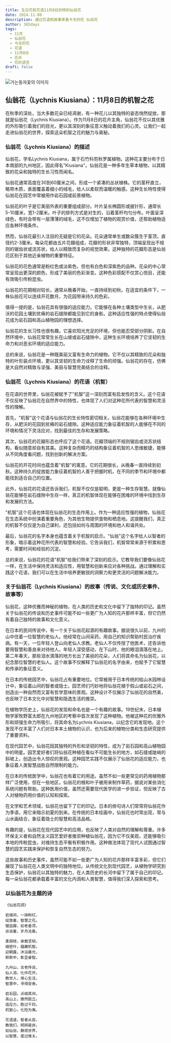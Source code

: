 ```yaml
---
title: 生日花和花语11月8日的特别仙翁花
date: 2024-11-08
description: 通过花语和故事来看今天的花 仙翁花
author: 365days
tags:
  - 11月
  - 仙翁花
  - 今天的花
  - 花语
  - 11月8日
  - 花卉
  - 花的语言
draft: false
---
```


![가는동자꽃의 이미지](https://cdn.pixabay.com/photo/2017/05/30/23/00/flower-2358507_960_720.jpg#center)


## 仙翁花（Lychnis Kiusiana）：11月8日的机智之花

在秋季的深处，当大多数花朵已经凋谢，有一种花儿以其独特的姿态悄然绽放，那就是仙翁花（Lychnis Kiusiana）。作为11月8日的花卉主角，仙翁花不仅以其优雅的外形吸引着我们的目光，更以其深刻的象征意义触动着我们的心灵。让我们一起走进仙翁花的世界，探索这朵机智之花的魅力与奥秘。

### 仙翁花（Lychnis Kiusiana）的描述

仙翁花，学名Lychnis Kiusiana，属于石竹科剪秋罗属植物。这种花主要分布于日本南部的九州地区，因此得名"Kiusiana"。仙翁花是一种多年生草本植物，以其精致的花朵和独特的生长习性而闻名。

仙翁花通常高度在30到60厘米之间，形成一个紧凑的丛状植株。它的茎秆直立，略带木质，表面覆盖着细小的绒毛，给人以柔软而温暖的触感。这种生长特性使得仙翁花在园艺中常被用作岩石园或前景植物。

仙翁花的叶子是它美丽外表的重要组成部分。叶片呈长椭圆形或披针形，通常长5-10厘米，宽1-2厘米。叶子的排列方式是对生的，沿着茎秆均匀分布。叶面呈深绿色，有时会带有一层薄薄的绒毛，这不仅增加了植物的观赏价值，还帮助植物适应各种环境条件。

然而，仙翁花最引人注目的无疑是它的花朵。花朵通常单生或数朵簇生于茎顶，直径约2-3厘米。每朵花都由五片花瓣组成，花瓣的形状非常独特，顶端呈现出不规则的锯齿状或流苏状，给人以精致而复杂的视觉效果。这种独特的花瓣形态是仙翁花区别于其他近亲植物的重要特征。

仙翁花的花色通常是粉红色或淡紫色，但也有白色和深紫色的品种。花朵的中心常常呈现出更深的颜色，形成了美丽的色彩渐变。这种色彩搭配不仅赏心悦目，还能有效吸引传粉昆虫。

仙翁花的花期相对较长，通常从晚春开始，一直持续到初秋。在适宜的条件下，一株仙翁花可以连续开花数月，为花园带来持久的色彩。

值得一提的是，仙翁花具有很强的适应能力。它能够在各种土壤类型中生长，从肥沃的花园土壤到贫瘠的岩石缝隙都能见到它的身影。这种适应性强的特点使得仙翁花成为岩石园和高山植物园的理想选择。

仙翁花的生长习性也很有趣。它喜欢阳光充足的环境，但也能忍受部分阴影。在自然环境中，仙翁花常常生长在山坡或岩石缝隙中，这种生长环境培养了它坚韧的生命力和对恶劣环境的适应能力。

总的来说，仙翁花是一种既美丽又富有生命力的植物。它不仅以其精致的花朵和独特的叶形装点环境，更以其坚韧的生命力诠释了生命的顽强。仙翁花的存在，仿佛是大自然对精致与坚强、美丽与智慧完美结合的诠释。

### 仙翁花（Lychnis Kiusiana）的花语（机智）

在花语的世界里，仙翁花被赋予了"机智"这一深刻而富有启发性的含义。这个花语不仅反映了仙翁花在自然界中的特性，也体现了人们对这种花所代表的智慧和灵活性的理解。

首先，"机智"这个花语与仙翁花的生长特性密切相关。仙翁花能够在各种环境中生存，从肥沃的花园到贫瘠的岩石缝隙。这种适应能力象征着机智的人能够在不同的环境和情况下灵活应对，找到最佳的生存和发展策略。

其次，仙翁花的花瓣形态也呼应了这个花语。花瓣顶端的不规则锯齿或流苏状结构，看似随意却自有其美。这种复杂而精巧的结构象征着机智的人思维敏捷，能够从不同角度看问题，找到创新的解决方案。

仙翁花的开花时间也蕴含着"机智"的寓意。它的花期很长，从晚春一直持续到初秋。这种持久的绽放能力象征着机智的人善于把握时机，在不同的季节和环境中都能找到适合自己的位置。

此外，仙翁花的花语还告诉我们，机智不仅仅是聪明，更是一种生存智慧。就像仙翁花能够在岩石缝隙中生存一样，真正的机智体现在能够在困难的环境中找到生存和发展的方法。

"机智"这个花语也体现在仙翁花的生态作用上。作为一种适应性强的植物，仙翁花在生态系统中扮演着重要角色，为其他生物提供食物和栖息地。这提醒我们，真正的机智不仅仅是为自己谋利，还包括如何与周围的环境和他人和谐共处。

最后，仙翁花的名字本身也蕴含着关于机智的启示。"仙翁"这个名字给人以智者的形象，暗示着这种花所代表的智慧和经验。它告诉我们，机智常常来源于积累和思考，需要时间和经验的沉淀。

总的来说，仙翁花的花语"机智"给我们带来了深刻的启示。它教导我们要像仙翁花一样，在生活中保持灵活和适应性，用智慧和创新来应对各种挑战。通过理解和实践这个花语，我们可以在生活中培养更敏锐的洞察力和更灵活的问题解决能力。

### 关于仙翁花（Lychnis Kiusiana）的故事（传说、文化或历史事件、故事等）

仙翁花，这种优雅而神秘的植物，在人类的历史和文化中留下了独特的印记。虽然关于仙翁花的传说和历史事件可能不如一些更广为人知的花卉那样丰富，但它仍然有着自己独特的故事和文化意义。

在日本的民间传说中，有一个关于仙翁花起源的有趣故事。据说很久以前，九州的山中住着一位智慧的老仙人。他经常在山间采药，用自己的知识帮助村民治疗疾病。有一天，一位年轻人登山向老仙人求教。老仙人不仅传授了他医术，还告诉他要用智慧和善良来对待他人。年轻人深受感动，在下山时，他的眼泪滴落在地上。第二年春天，那些泪水滴落的地方长出了美丽的花朵，人们将其命名为仙翁花，以纪念那位智慧的老仙人。这个故事不仅解释了仙翁花的名字由来，也赋予了它智慧和传承的象征意义。

在日本的传统园艺中，仙翁花占有重要地位。它常被用于日本传统的枯山水园林设计中，象征着山间的智者或隐士。园艺师们巧妙地将仙翁花植于假山或岩石之间，创造出一种自然而又富有哲学意味的景观。这种设计不仅展示了仙翁花的自然美，也反映了日本文化中对智慧和隐逸生活的推崇。

在植物学历史上，仙翁花的发现和命名也是一个有趣的故事。19世纪末，日本植物学家牧野富太郎在九州地区的考察中首次发现了这种植物。他被这种花的优雅外形和顽强生命力所吸引，将其命名为Lychnis Kiusiana，以纪念它的发现地。这个发现不仅丰富了人们对日本本土植物的认识，也为后来的植物分类和生态研究提供了重要资料。

在现代园艺中，仙翁花因其独特的外形和坚韧的特性，成为了岩石园和高山植物园中的明星。园艺爱好者们将仙翁花种植在看似不可能生长的地方，如石缝或陡峭的斜坡上，创造出令人惊叹的景观。这种园艺实践不仅展示了仙翁花的适应能力，也象征着人类智慧战胜自然限制的能力。

在日本的传统医学中，仙翁花也有着它的用途。虽然不如一些更常见的药用植物那样广泛使用，但在一些地区，仙翁花的根和叶子被用来制作草药，据说对某些消化系统问题有帮助。这种医用价值，虽然还需要现代医学的进一步验证，但反映了古人对植物药用价值的认知和探索。

在文学和艺术领域，仙翁花也留下了它的印记。日本的俳句诗人们常常将仙翁花作为季语，用它来暗示初夏的到来。在传统的日本绘画中，仙翁花也时常出现，常与山水画结合，象征着隐士的智慧和高洁品格。

有趣的是，仙翁花在现代园艺中的应用，也反映了人类对自然的理解和尊重。许多环保主义者和自然主义园艺爱好者推崇种植仙翁花，因为它不仅美观，还能够吸引本地的传粉昆虫，对维持生态平衡有积极作用。这种做法体现了现代人试图通过智慧的园艺实践来保护和恢复自然生态的努力。

这些故事和历史事件，虽然可能不如一些更广为人知的花卉那样丰富多彩，但它们展现了仙翁花在人类文明中的独特地位。从传统文化到现代园艺，从植物学研究到生态保护，仙翁花以其独特的魅力，在人类历史的长河中留下了属于自己的印记。每一朵仙翁花都承载着丰富的文化内涵和人类智慧，值得我们深入探索和思考。

### 以仙翁花为主题的诗

    《仙翁花颂》

    岩缝间，一抹粉红，
    绽放着，智慧之花。
    锯齿瓣，如老者须，
    诉说着，岁月沧桑。

    柔弱枝，承载坚韧，
    细密叶，蕴藏机智。
    迎朝露，沐浴晨光，
    默默中，彰显睿智。

    九州山，古老传说，
    仙人泪，化作花开。
    教世人，用心生活，
    智慧中，寻得安泰。

    岩石园，点缀其间，
    高山上，傲然挺立。
    适应力，胜过千钧，
    机智心，化险为夷。

    花语道，智者从容，
    教我们，明辨是非。
    如仙翁，静观世界，
    以智慧，度过难关。
